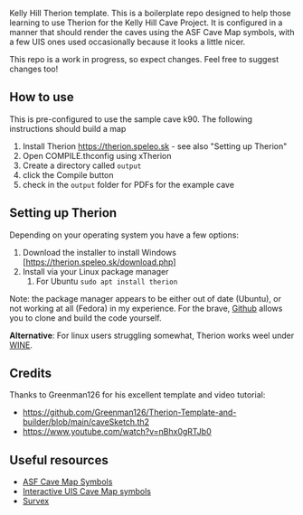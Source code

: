 Kelly Hill Therion template.  This is a boilerplate repo designed to help those learning to use Therion for the
Kelly Hill Cave Project.  It is configured in a manner that should render the caves using the ASF Cave Map symbols,
with a few UIS ones used occasionally because it looks a little nicer.

This repo is a work in progress, so expect changes.  Feel free to suggest changes too!

## How to use
This is pre-configured to use the sample cave k90.  The following instructions should build a map

1. Install Therion https://therion.speleo.sk - see also "Setting up Therion"
2. Open COMPILE.thconfig using xTherion
3. Create a directory called `output`
4. click the Compile button
5. check in the `output` folder for PDFs for the example cave

## Setting up Therion

Depending on your operating system you have a few options:

1. Download the installer to install Windows [https://therion.speleo.sk/download.php]
2. Install via your Linux package manager
    1. For Ubuntu `sudo apt install therion`

Note: the package manager appears to be either out of date (Ubuntu), or not working at all (Fedora) in my experience.  For the brave, [Github](https://github.com/therion/therion) allows you to clone and build the code yourself.

**Alternative**: For linux users struggling somewhat, Therion works weel under [WINE](https://www.winehq.org/).

## Credits
Thanks to Greenman126 for his excellent template and video tutorial:

- https://github.com/Greenman126/Therion-Template-and-builder/blob/main/caveSketch.th2
- https://www.youtube.com/watch?v=nBhx0gRTJb0

## Useful resources

- [ASF Cave Map Symbols](https://caves.org.au/resources/)
- [Interactive UIS Cave Map symbols](https://www.carto.net/neumann/caving/cave-symbols/cave_symbol.php?languageSelection=english)
- [Survex](https://survex.com/)
